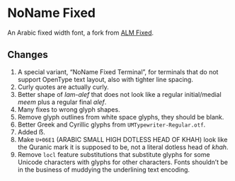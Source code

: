 NoName Fixed
============

An Arabic fixed width font, a fork from [ALM Fixed][1].

Changes
-------

1. A special variant, “NoName Fixed Terminal”, for terminals that do not
   support OpenType text layout, also with tighter line spacing.
2. Curly quotes are actually curly.
3. Better shape of *lam-alef* that does not look like a regular initial/medial
   *meem* plus a regular final *alef*.
4. Many fixes to wrong glyph shapes.
5. Remove glyph outlines from white space glyphs, they should be blank.
6. Better Greek and Cyrillic glyphs from `UMTypewriter-Regular.otf`.
7. Added ẞ.
8. Make `U+06E1` (ARABIC SMALL HIGH DOTLESS HEAD OF KHAH) look like the Quranic
   mark it is supposed to be, not a literal dotless head of *khah*.
9. Remove `locl` feature substitutions that substitute glyphs for some Unicode
   characters with glyphs for other characters. Fonts shouldn’t be in the
   business of muddying the underlining text encoding.

[1]: https://ctan.org/pkg/almfixed
